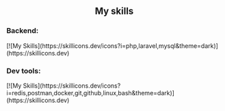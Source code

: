 <h2 align="center">My skills</h3>
<h3 align="left">Backend:</h3>
[![My Skills](https://skillicons.dev/icons?i=php,laravel,mysql&theme=dark)](https://skillicons.dev)

<h3 align="left">Dev tools:</h3>
[![My Skills](https://skillicons.dev/icons?i=redis,postman,docker,git,github,linux,bash&theme=dark)](https://skillicons.dev)
